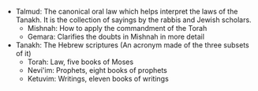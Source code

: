 - Talmud: The canonical oral law which helps interpret the laws of the Tanakh. It is the collection of sayings by the rabbis and Jewish scholars.
	- Mishnah: How to apply the commandment of the Torah
	- Gemara: Clarifies the doubts in Mishnah in more detail
- Tanakh: The Hebrew scriptures (An acronym made of the three subsets of it)
	- Torah: Law, five books of Moses
	- Nevi'im: Prophets, eight books of prophets
	- Ketuvim: Writings, eleven books of writings
